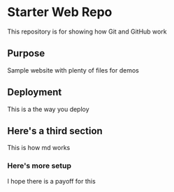 # Starter Web Repo

This repository is for showing how Git and GitHub work

## Purpose

Sample website with plenty of files for demos

## Deployment

This is a the way you deploy

## Here's a third section

This is how md works

### Here's more setup

I hope there is a payoff for this